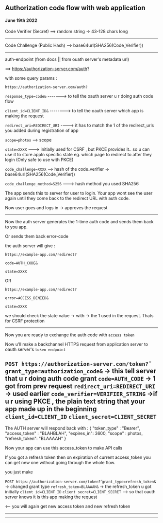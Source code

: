 ## Authorization code flow with web application

#### June 19th 2022

Code Verifier (Secret) ==> random string -> 43-128 chars long

-----
Code Challenge (Public Hash) ==> base64url(SHA256(Code_Verifier))

----

auth-endpoint (from docs || from ouath server's metadata url)

==>  https://authorization-server.com/auth?

with some query params :

```https://authorization-server.com/auth?```

```response_type=code&```    -------> to tell the oauth server u r doing auth code flow

```client_id=CLIENT_ID&``` -------->  to tell the oauth server which app is making the request

```redirect_uri=REDIRECT_URI``` ----> it has to match the 1 of the redirect_urls you added during registration of app

```scope=photos``` --> scope

```state=XXXX``` ---> initially used for CSRF , but PKCE provides it.. so u can use it to store appln specific state
                eg. which page to redirect to after they login
                (Only safe to use with PKCE)

```code_challenge=XXXX``` --> hash of the code_verifier -> base64url(SHA256(Code_Verifier))

```code_challenge_method=S256``` ---> hash method you used SHA256

The app sends this to server for user to login.
Your app wont see the user again until they come back to the redirect URL with auth code.

Now user goes and logs in  -> approves the request

----------------

Now the auth server generates the 1-time auth code and sends them back to you app.

Or sends them back error-code

the auth server will give :

```https://example-app.com/redirect?```

```code=AUTH_CODE&```

```state=XXXX```

OR 

```https://example-app.com/redirect?```

```error=ACCESS_DENIED&```

```state=XXXX```

we should check the state value -> with -> the 1 used in the request. Thats for CSRF protection

----------------

Now you are ready to exchange the auth code with ```access token```

Now u'll make a backchannel HTTPS request from application server to oauth server's ```token endpoint```

```POST https://authorization-server.com/token?̌```
```grant_type=authorization_code&``` -> this tell server that u r doing auth code grant
```code=AUTH_CODE``` -> 1 got from prev request
```redirect_uri=REDIRECT_URI``` -> used earlier
```code_verifier=VERIFIER_STRING``` ->if u r using PKCE , the plain text string that your app made up in the beginning
```client_id=CLIENT_ID```
```client_secret=CLIENT_SECRET```
-------------
The AUTH server will respond back with :
{
    "token_type" : "Bearer",
    "access_token" : "BLAHBLAH",
    "expires_in": 3600,
    "scope" : photos,
    "refresh_token": "BLAAAAH"
}

Now your app can use this access_token to make API calls

If you got a refresh token then on expiration of current access_token you can get new one without going through the whole flow.

you just make 

```POST https://authorization-server.com/token?̌```
```grant_type=refresh_token&``` -> changed grant type
```refresh_token=BLAAAAH&``` -> the refresh_token u got initially
```client_id=CLIENT_ID```
```client_secret=CLIENT_SECRET``` --> so that oauth server knows it is this app making the request

<-- you will again get new access token and new refresh token

-------------------





-------

